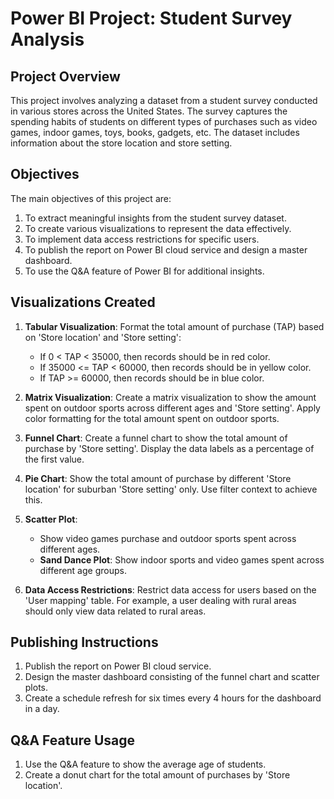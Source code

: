 # Power BI Project: Student Survey Analysis

## Project Overview
This project involves analyzing a dataset from a student survey conducted in various stores across the United States. The survey captures the spending habits of students on different types of purchases such as video games, indoor games, toys, books, gadgets, etc. The dataset includes information about the store location and store setting.

## Objectives
The main objectives of this project are:
1. To extract meaningful insights from the student survey dataset.
2. To create various visualizations to represent the data effectively.
3. To implement data access restrictions for specific users.
4. To publish the report on Power BI cloud service and design a master dashboard.
5. To use the Q&A feature of Power BI for additional insights.

## Visualizations Created
1. **Tabular Visualization**: Format the total amount of purchase (TAP) based on 'Store location' and 'Store setting':
   - If 0 < TAP < 35000, then records should be in red color.
   - If 35000 <= TAP < 60000, then records should be in yellow color.
   - If TAP >= 60000, then records should be in blue color.

2. **Matrix Visualization**: Create a matrix visualization to show the amount spent on outdoor sports across different ages and 'Store setting'. Apply color formatting for the total amount spent on outdoor sports.

3. **Funnel Chart**: Create a funnel chart to show the total amount of purchase by 'Store setting'. Display the data labels as a percentage of the first value.

4. **Pie Chart**: Show the total amount of purchase by different 'Store location' for suburban 'Store setting' only. Use filter context to achieve this.

5. **Scatter Plot**: 
   - Show video games purchase and outdoor sports spent across different ages.
   - **Sand Dance Plot**: Show indoor sports and video games spent across different age groups.

6. **Data Access Restrictions**: Restrict data access for users based on the 'User mapping' table. For example, a user dealing with rural areas should only view data related to rural areas.

## Publishing Instructions
1. Publish the report on Power BI cloud service.
2. Design the master dashboard consisting of the funnel chart and scatter plots.
3. Create a schedule refresh for six times every 4 hours for the dashboard in a day.

## Q&A Feature Usage
1. Use the Q&A feature to show the average age of students.
2. Create a donut chart for the total amount of purchases by 'Store location'.
